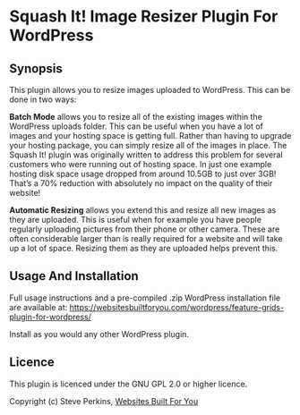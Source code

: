 # Squash It! Image Resizer Plugin For WordPress

## Synopsis
This plugin allows you to resize images uploaded to WordPress. This can be done in two ways:

**Batch Mode** allows you to resize all of the existing images within the WordPress uploads folder.
This can be useful when you have a lot of images and your hosting space is getting full. Rather than having to upgrade your hosting package, you can simply resize all of the images in place.
The Squash It! plugin was originally written to address this problem for several customers who were running out of hosting space. In just one example hosting disk space usage dropped from around 10.5GB to just over 3GB! That’s a 70% reduction with absolutely no impact on the quality of their website!

**Automatic Resizing** allows you extend this and resize all new images as they are uploaded.
This is useful when for example you have people regularly uploading pictures from their phone or other camera. These are often considerable larger than is really required for a website and will take up a lot of space. Resizing them as they are uploaded helps prevent this.

## Usage And Installation
Full usage instructions and a pre-compiled .zip WordPress installation file are available at:
https://websitesbuiltforyou.com/wordpress/feature-grids-plugin-for-wordpress/

Install as you would any other WordPress plugin.

## Licence
This plugin is licenced under the GNU GPL 2.0 or higher licence.

Copyright (c) Steve Perkins, [Websites Built For You](https://websitesbuiltforyou.com)

